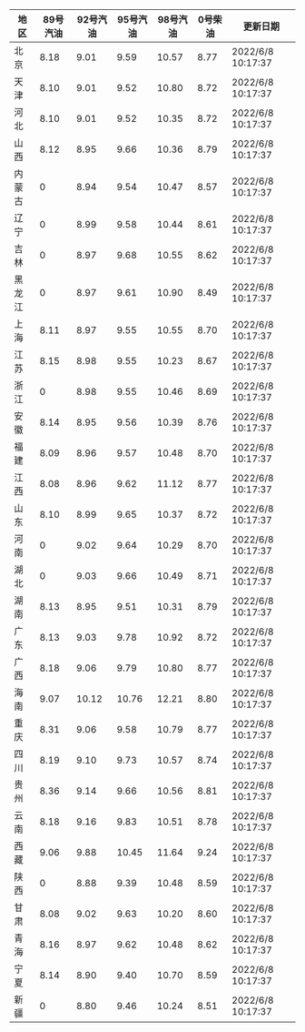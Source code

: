 | 地区 | 89号汽油 | 92号汽油 | 95号汽油 | 98号汽油 | 0号柴油 | 更新日期 |
| --- | --- | --- | --- | --- | --- | --- |
| 北京 | 8.18 | 9.01 | 9.59 | 10.57 | 8.77 | 2022/6/8 10:17:37 |
| 天津 | 8.10 | 9.01 | 9.52 | 10.80 | 8.72 | 2022/6/8 10:17:37 |
| 河北 | 8.10 | 9.01 | 9.52 | 10.35 | 8.72 | 2022/6/8 10:17:37 |
| 山西 | 8.12 | 8.95 | 9.66 | 10.36 | 8.79 | 2022/6/8 10:17:37 |
| 内蒙古 | 0 | 8.94 | 9.54 | 10.47 | 8.57 | 2022/6/8 10:17:37 |
| 辽宁 | 0 | 8.99 | 9.58 | 10.44 | 8.61 | 2022/6/8 10:17:37 |
| 吉林 | 0 | 8.97 | 9.68 | 10.55 | 8.62 | 2022/6/8 10:17:37 |
| 黑龙江 | 0 | 8.97 | 9.61 | 10.90 | 8.49 | 2022/6/8 10:17:37 |
| 上海 | 8.11 | 8.97 | 9.55 | 10.55 | 8.70 | 2022/6/8 10:17:37 |
| 江苏 | 8.15 | 8.98 | 9.55 | 10.23 | 8.67 | 2022/6/8 10:17:37 |
| 浙江 | 0 | 8.98 | 9.55 | 10.46 | 8.69 | 2022/6/8 10:17:37 |
| 安徽 | 8.14 | 8.95 | 9.56 | 10.39 | 8.76 | 2022/6/8 10:17:37 |
| 福建 | 8.09 | 8.96 | 9.57 | 10.48 | 8.70 | 2022/6/8 10:17:37 |
| 江西 | 8.08 | 8.96 | 9.62 | 11.12 | 8.77 | 2022/6/8 10:17:37 |
| 山东 | 8.10 | 8.99 | 9.65 | 10.37 | 8.72 | 2022/6/8 10:17:37 |
| 河南 | 0 | 9.02 | 9.64 | 10.29 | 8.70 | 2022/6/8 10:17:37 |
| 湖北 | 0 | 9.03 | 9.66 | 10.49 | 8.71 | 2022/6/8 10:17:37 |
| 湖南 | 8.13 | 8.95 | 9.51 | 10.31 | 8.79 | 2022/6/8 10:17:37 |
| 广东 | 8.13 | 9.03 | 9.78 | 10.92 | 8.72 | 2022/6/8 10:17:37 |
| 广西 | 8.18 | 9.06 | 9.79 | 10.80 | 8.77 | 2022/6/8 10:17:37 |
| 海南 | 9.07 | 10.12 | 10.76 | 12.21 | 8.80 | 2022/6/8 10:17:37 |
| 重庆 | 8.31 | 9.06 | 9.58 | 10.79 | 8.77 | 2022/6/8 10:17:37 |
| 四川 | 8.19 | 9.10 | 9.73 | 10.57 | 8.74 | 2022/6/8 10:17:37 |
| 贵州 | 8.36 | 9.14 | 9.66 | 10.56 | 8.81 | 2022/6/8 10:17:37 |
| 云南 | 8.18 | 9.16 | 9.83 | 10.51 | 8.78 | 2022/6/8 10:17:37 |
| 西藏 | 9.06 | 9.88 | 10.45 | 11.64 | 9.24 | 2022/6/8 10:17:37 |
| 陕西 | 0 | 8.88 | 9.39 | 10.48 | 8.59 | 2022/6/8 10:17:37 |
| 甘肃 | 8.08 | 9.02 | 9.63 | 10.20 | 8.60 | 2022/6/8 10:17:37 |
| 青海 | 8.16 | 8.97 | 9.62 | 10.48 | 8.62 | 2022/6/8 10:17:37 |
| 宁夏 | 8.14 | 8.90 | 9.40 | 10.70 | 8.59 | 2022/6/8 10:17:37 |
| 新疆 | 0 | 8.80 | 9.46 | 10.24 | 8.51 | 2022/6/8 10:17:37 |
